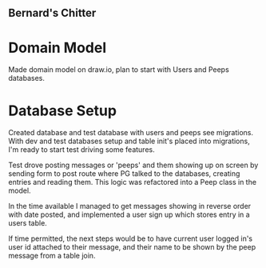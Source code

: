 ## Bernard's Chitter

# Domain Model

Made domain model on draw.io, plan to start with Users and Peeps databases.

# Database Setup

Created database and test database with users and peeps see migrations.
With dev and test databases setup and table init's placed into migrations, I'm ready to start test driving some features. 

Test drove posting messages or 'peeps' and them showing up on screen by sending form to post route where PG talked to the 
databases, creating entries and reading them. This logic was refactored into a Peep class in the model.

In the time available I managed to get messages showing in reverse order with date posted, and implemented a user sign up which 
stores entry in a users table.

If time permitted, the next steps would be to have current user logged in's user id attached to their message, and their name
to be shown by the peep message from a table join.